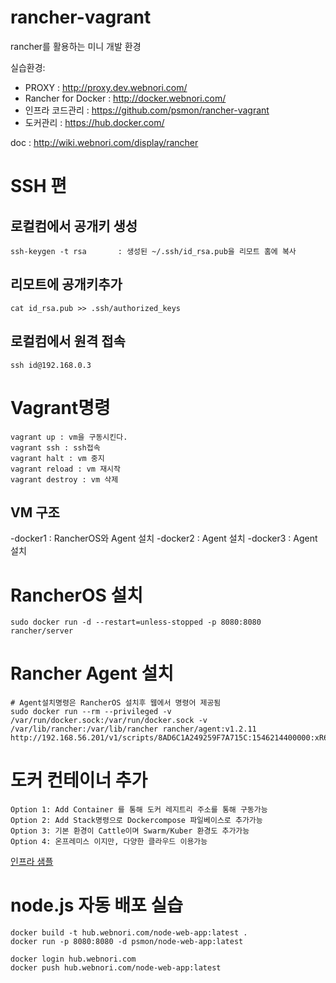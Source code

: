 # rancher-vagrant
rancher를 활용하는 미니 개발 환경

실습환경:
- PROXY : http://proxy.dev.webnori.com/
- Rancher for Docker : http://docker.webnori.com/
- 인프라 코드관리 : https://github.com/psmon/rancher-vagrant
- 도커관리 : https://hub.docker.com/

doc : http://wiki.webnori.com/display/rancher


# SSH 편
## 로컬컴에서 공개키 생성

    ssh-keygen -t rsa       : 생성된 ~/.ssh/id_rsa.pub을 리모트 홈에 복사 
## 리모트에 공개키추가

    cat id_rsa.pub >> .ssh/authorized_keys
## 로컬컴에서 원격 접속

    ssh id@192.168.0.3

# Vagrant명령

    vagrant up : vm을 구동시킨다.
    vagrant ssh : ssh접속
    vagrant halt : vm 중지
    vagrant reload : vm 재시작
    vagrant destroy : vm 삭제

## VM 구조

-docker1 : RancherOS와 Agent 설치
-docker2 : Agent 설치
-docker3 : Agent 설치

# RancherOS 설치

    sudo docker run -d --restart=unless-stopped -p 8080:8080 rancher/server

# Rancher Agent 설치
    # Agent설치명령은 RancherOS 설치후 웹에서 명령어 제공됨
    sudo docker run --rm --privileged -v /var/run/docker.sock:/var/run/docker.sock -v /var/lib/rancher:/var/lib/rancher rancher/agent:v1.2.11 http://192.168.56.201/v1/scripts/8AD6C1A249259F7A715C:1546214400000:xR6wKh3ny8yQvIRxomDD6miSo

# 도커 컨테이너 추가

    Option 1: Add Container 를 통해 도커 레지트리 주소를 통해 구동가능
    Option 2: Add Stack명령으로 Dockercompose 파일베이스로 추가가능
    Option 3: 기본 환경이 Cattle이며 Swarm/Kuber 환경도 추가가능
    Option 4: 온프레미스 이지만, 다양한 클라우드 이용가능
    
[인프라 샘플](dockerinfra)


# node.js 자동 배포 실습

    docker build -t hub.webnori.com/node-web-app:latest .
    docker run -p 8080:8080 -d psmon/node-web-app:latest

    docker login hub.webnori.com
    docker push hub.webnori.com/node-web-app:latest

